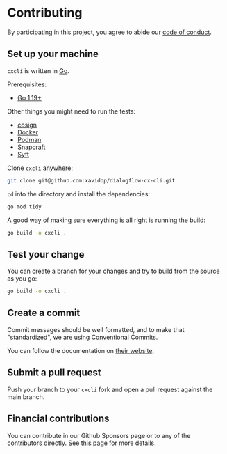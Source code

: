 # Contributing

By participating in this project, you agree to abide our
[code of conduct](https://github.com/xavidop/dialogflow-cx-cli/blob/master/CODE_OF_CONDUCT.md).

## Set up your machine

`cxcli` is written in [Go](https://golang.org/).

Prerequisites:

- [Go 1.19+](https://golang.org/doc/install)

Other things you might need to run the tests:

- [cosign](https://github.com/sigstore/cosign)
- [Docker](https://www.docker.com/)
- [Podman](https://podman.io/)
- [Snapcraft](https://snapcraft.io/)
- [Syft](https://github.com/anchore/syft)

Clone `cxcli` anywhere:

```sh
git clone git@github.com:xavidop/dialogflow-cx-cli.git
```

`cd` into the directory and install the dependencies:

```sh
go mod tidy
```

A good way of making sure everything is all right is running the build:

```sh
go build -o cxcli .
```

## Test your change

You can create a branch for your changes and try to build from the source as you go:

```sh
go build -o cxcli .
```

## Create a commit

Commit messages should be well formatted, and to make that "standardized", we
are using Conventional Commits.

You can follow the documentation on
[their website](https://www.conventionalcommits.org).

## Submit a pull request

Push your branch to your `cxcli` fork and open a pull request against the main branch.

## Financial contributions

You can contribute in our Github Sponsors page or to any of the contributors directly.
See [this page](https://cxcli.xavidop.me/sponsors) for more details.
